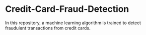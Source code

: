 # Credit-Card-Fraud-Detection
In this repository, a machine learning algorithm is trained to detect fraudulent transactions from credit cards.
